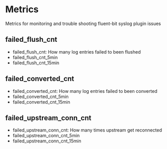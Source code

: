 # Metrics

Metrics for monitoring and trouble shooting fluent-bit syslog plugin issues

## failed_flush_cnt

- failed_flush_cnt: How many log entries failed to been flushed
- failed_flush_cnt_5min
- failed_flush_cnt_15min

## failed_converted_cnt

- failed_converted_cnt: How many log entries failed to been converted
- failed_converted_cnt_5min
- failed_converted_cnt_15min

## failed_upstream_conn_cnt

- failed_upstream_conn_cnt: How many times upstream get reconnected
- failed_upstream_conn_cnt_5min
- failed_upstream_conn_cnt_15min
